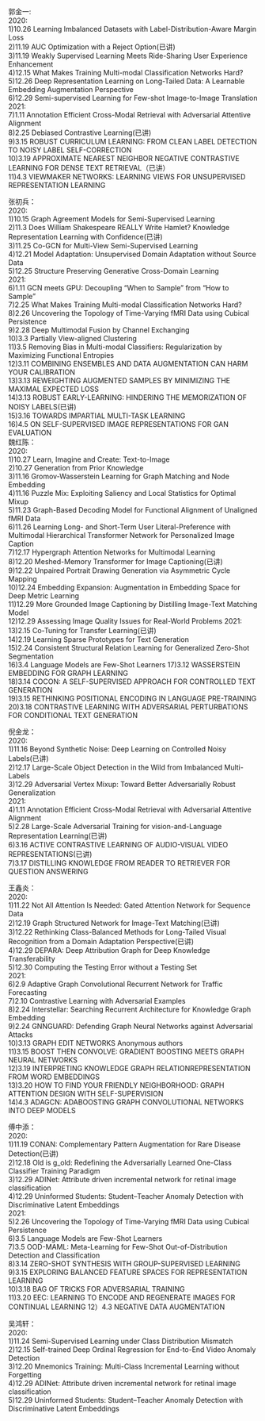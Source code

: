 郭金一:                                                                                                                                                                        
2020:                                                                                                                                                                           
1)10.26 Learning Imbalanced Datasets with Label-Distribution-Aware Margin Loss                                                                                               
2)11.19 AUC Optimization with a Reject Option(已讲)                                                                                                                               
3)11.19 Weakly Supervised Learning Meets Ride-Sharing User Experience Enhancement                                                                                              
4)12.15 What Makes Training Multi-modal Classification Networks Hard?                                                                                                           
5)12.26 Deep Representation Learning on Long-Tailed Data: A Learnable Embedding Augmentation Perspective                                                                        
6)12.29 Semi-supervised Learning for Few-shot Image-to-Image Translation                                                                                                        
2021:                                                                                                                                                                           
7)1.11 Annotation Efficient Cross-Modal Retrieval with Adversarial Attentive Alignment                                                                                          
8)2.25 Debiased Contrastive Learning(已讲)                                                                                                                                       
9)3.15 ROBUST CURRICULUM LEARNING: FROM CLEAN LABEL DETECTION TO NOISY LABEL SELF-CORRECTION                                                                                    
10)3.19 APPROXIMATE NEAREST NEIGHBOR NEGATIVE CONTRASTIVE LEARNING FOR DENSE TEXT RETRIEVAL（已讲）                                                                             
11)4.3 VIEWMAKER NETWORKS: LEARNING VIEWS FOR UNSUPERVISED REPRESENTATION LEARNING

张初兵：                                                                                                                                                                        
2020:   
1)10.15 Graph Agreement Models for Semi-Supervised Learning                                                                                                                        
2)11.3 Does William Shakespeare REALLY Write Hamlet? Knowledge Representation Learning with Confidence(已讲)                                                                       
3)11.25 Co-GCN for Multi-View Semi-Supervised Learning                                                                                                                                                                                                                                
4)12.21 Model Adaptation: Unsupervised Domain Adaptation without Source Data                                                                                                     
5)12.25 Structure Preserving Generative Cross-Domain Learning                                                                                                                   
2021:                                                                                                                                                                           
6)1.11 GCN meets GPU: Decoupling “When to Sample” from “How to Sample”                                                                                                          
7)2.25 What Makes Training Multi-modal Classification Networks Hard?                                                                                                            
8)2.26 Uncovering the Topology of Time-Varying fMRI Data using Cubical Persistence                                                                                              
9)2.28 Deep Multimodal Fusion by Channel Exchanging                                                                                                                             
10)3.3 Partially View-aligned Clustering                                                                                                                                      
11)3.5 Removing Bias in Multi-modal Classifiers: Regularization by Maximizing Functional Entropies                                                                              
12)3.11 COMBINING ENSEMBLES AND DATA AUGMENTATION CAN HARM YOUR CALIBRATION                                                                                                     
13)3.13 REWEIGHTING AUGMENTED SAMPLES BY MINIMIZING THE MAXIMAL EXPECTED LOSS                                                                                                   
14)3.13 ROBUST EARLY-LEARNING: HINDERING THE MEMORIZATION OF NOISY LABELS(已讲)                                                                                                   
15)3.16 TOWARDS IMPARTIAL MULTI-TASK LEARNING                                                                                                                                   
16)4.5 ON SELF-SUPERVISED IMAGE REPRESENTATIONS FOR GAN EVALUATION                                                                                                                                                                                                                        
魏红陈：                                                                                                                                                                        
2020:                                                                                                                                                                           
1)10.27 Learn, Imagine and Create: Text-to-Image                                                                                                                                   
2)10.27 Generation from Prior Knowledge                                                                                                                                           
3)11.16 Gromov-Wasserstein Learning for Graph Matching and Node Embedding                                                                                                         
4)11.16 Puzzle Mix: Exploiting Saliency and Local Statistics for Optimal Mixup                                                                                                    
5)11.23 Graph-Based Decoding Model for Functional Alignment of Unaligned fMRI Data                                                                                                 
6)11.26 Learning Long- and Short-Term User Literal-Preference with Multimodal Hierarchical Transformer Network for Personalized Image Caption                                     
7)12.17 Hypergraph Attention Networks for Multimodal Learning                                                                                                                                                                                                                                                                              
8)12.20 Meshed-Memory Transformer for Image Captioning(已讲)                                                                                                                     
9)12.22 Unpaired Portrait Drawing Generation via Asymmetric Cycle Mapping                                                                                                                                                                                                             
10)12.24 Embedding Expansion: Augmentation in Embedding Space for Deep Metric Learning                                                                                           
11)12.29 More Grounded Image Captioning by Distilling Image-Text Matching Model                                                                                                 
12)12.29 Assessing Image Quality Issues for Real-World Problems
2021:                                                                                                                                                                           
13)2.15 Co-Tuning for Transfer Learning(已讲)                                                                                                                                     
14)2.19 Learning Sparse Prototypes for Text Generation                                                                                                                          
15)2.24 Consistent Structural Relation Learning for Generalized Zero-Shot Segmentation                                                                                          
16)3.4 Language Models are Few-Shot Learners
17)3.12 WASSERSTEIN EMBEDDING FOR GRAPH LEARNING                                                                                                                                 
18)3.14 COCON: A SELF-SUPERVISED APPROACH FOR CONTROLLED TEXT GENERATION                                                                                                         
19)3.15 RETHINKING POSITIONAL ENCODING IN LANGUAGE PRE-TRAINING                                                                                                                 
20)3.18 CONTRASTIVE LEARNING WITH ADVERSARIAL PERTURBATIONS FOR CONDITIONAL TEXT GENERATION                                                                                                                                                                               

倪金龙：                                                                                                                                                                        
2020:                                                                                                                                                                           
1)11.16 Beyond Synthetic Noise: Deep Learning on Controlled Noisy Labels(已讲)                                                                                                          
2)12.17 Large-Scale Object Detection in the Wild from Imbalanced Multi-Labels                                                                                                   
3)12.29 Adversarial Vertex Mixup: Toward Better Adversarially Robust Generalization                                                                                             
2021:                                                                                                                                                                           
4)1.11 Annotation Efficient Cross-Modal Retrieval with Adversarial Attentive Alignment                                                                                          
5)2.28 Large-Scale Adversarial Training for vision-and-Language Representation Learning(已讲)                                                                                     
6)3.16 ACTIVE CONTRASTIVE LEARNING OF AUDIO-VISUAL VIDEO REPRESENTATIONS(已讲)                                                                                                   
7)3.17 DISTILLING KNOWLEDGE FROM READER TO RETRIEVER FOR QUESTION ANSWERING                                                                                                                                                                                          

王鑫炎：                                                                                                                                                                         
2020:                                                                                                                                                                           
1)11.22 Not All Attention Is Needed: Gated Attention Network for Sequence Data                                                                                                  
2)12.19 Graph Structured Network for Image-Text Matching(已讲)                                                                                                                   
3)12.22 Rethinking Class-Balanced Methods for Long-Tailed Visual Recognition from a Domain Adaptation Perspective(已讲)                                                            
4)12.29 DEPARA: Deep Attribution Graph for Deep Knowledge Transferability                                                                                                       
5)12.30 Computing the Testing Error without a Testing Set                                                                         
2021:                                                                                                                             
6)2.9 Adaptive Graph Convolutional Recurrent Network for Traffic Forecasting                                                      
7)2.10 Contrastive Learning with Adversarial Examples                                                                                                                           
8)2.24 Interstellar: Searching Recurrent Architecture for Knowledge Graph Embedding                                                                                             
9)2.24 GNNGUARD: Defending Graph Neural Networks against Adversarial Attacks                                                                                                    
10)3.13 GRAPH EDIT NETWORKS Anonymous authors                                                                                                                                   
11)3.15 BOOST THEN CONVOLVE: GRADIENT BOOSTING MEETS GRAPH NEURAL NETWORKS                                                                                                      
12)3.19 INTERPRETING KNOWLEDGE GRAPH RELATIONREPRESENTATION FROM WORD EMBEDDINGS                                                                                                
13)3.20 HOW TO FIND YOUR FRIENDLY NEIGHBORHOOD: GRAPH ATTENTION DESIGN WITH SELF-SUPERVISION                                                                                    
14)4.3 ADAGCN: ADABOOSTING GRAPH CONVOLUTIONAL NETWORKS INTO DEEP MODELS                                                                                    

傅中添：                                                                                                                                                                        
2020:                                                                                                                                                                           
1)11.19 CONAN: Complementary Pattern Augmentation for Rare Disease Detection(已讲)                                                                                               
2)12.18 Old is g_old: Redefining the Adversarially Learned One-Class Classifier Training Paradigm                                                                               
3)12.29 ADINet: Attribute driven incremental network for retinal image classification                                                                                           
4)12.29 Uninformed Students: Student–Teacher Anomaly Detection with Discriminative Latent Embeddings                                                                            
2021:                                                                                                                                                                           
5)2.26 Uncovering the Topology of Time-Varying fMRI Data using Cubical Persistence                                                                                              
6)3.5 Language Models are Few-Shot Learners                                                                                                                                     
7)3.5 OOD-MAML: Meta-Learning for Few-Shot Out-of-Distribution Detection and Classification                                                                                     
8)3.14 ZERO-SHOT SYNTHESIS WITH GROUP-SUPERVISED LEARNING                                                                                                                       
9)3.15 EXPLORING BALANCED FEATURE SPACES FOR REPRESENTATION LEARNING                                                                                                             
10)3.18 BAG OF TRICKS FOR ADVERSARIAL TRAINING                                                                                                                                   
11)3.20 EEC: LEARNING TO ENCODE AND REGENERATE IMAGES FOR CONTINUAL LEARNING                                                                                                     12）4.3 NEGATIVE DATA AUGMENTATION                                                                                                                                             

吴鸿轩：                                                                                                                                                                         
2020:                                                                                                                                                                           
1)11.24 Semi-Supervised Learning under Class Distribution Mismatch                                                                                                               
2)12.15 Self-trained Deep Ordinal Regression for End-to-End Video Anomaly Detection                                                                                             
3)12.20 Mnemonics Training: Multi-Class Incremental Learning without Forgetting                                                                                                 
4)12.29 ADINet: Attribute driven incremental network for retinal image classification                                                                                           
5)12.29 Uninformed Students: Student–Teacher Anomaly Detection with Discriminative Latent Embeddings
